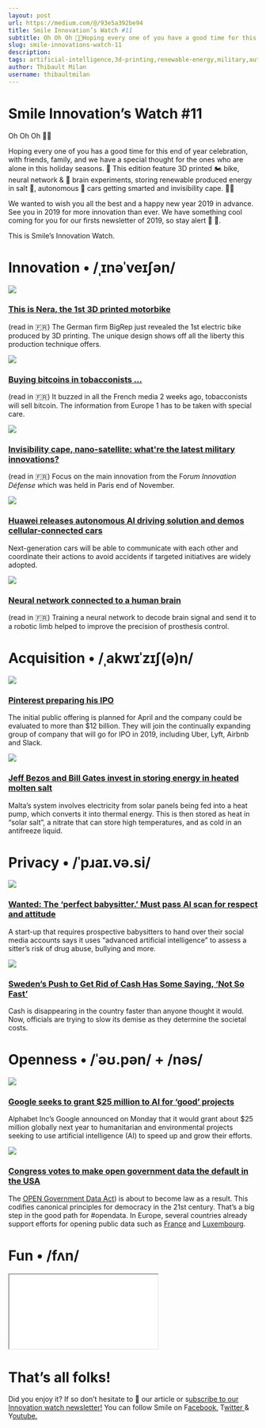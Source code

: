 ```yaml
---
layout: post
url: https://medium.com/@/93e5a392be94
title: Smile Innovation’s Watch #11
subtitle: Oh Oh Oh 🎅🏼Hoping every one of you have a good time for this end of year celebration, with friends, family, and we have a special though f
slug: smile-innovations-watch-11
description: 
tags: artificial-intelligence,3d-printing,renewable-energy,military,autonomous-cars
author: Thibault Milan
username: thibaultmilan
---
```


# Smile Innovation’s Watch #11

Oh Oh Oh 🎅🏼

Hoping every one of you has a good time for this end of year celebration, with friends, family, and we have a special thought for the ones who are alone in this holiday seasons. 🤝 This edition feature 3D printed 🏍 bike, neural network & 🧠 brain experiments, storing renewable produced energy in salt 🧂, autonomous 🚗 cars getting smarted and invisibility cape. 🧙‍♂️

We wanted to wish you all the best and a happy new year 2019 in advance. See you in 2019 for more innovation than ever. We have something cool coming for you for our firsts newsletter of 2019, so stay alert 🎁 👀.

This is Smile’s Innovation Watch.

# Innovation • /ˌɪnəˈveɪʃən/

![](/assets/images/posts//images/posts/images/posts/0*nQte2GcXZtjo039a)

### [**This is Nera, the 1st 3D printed motorbike**](https://www.futura-sciences.com/tech/actualites/impression-3d-voici-nera-premiere-moto-electrique-imprimee-3d-50000059/?utm_campaign=Smile%20Innovation%27s%20Watch&utm_medium=email&utm_source=Revue%20newsletter)

(read in 🇫🇷) The German firm BigRep just revealed the 1st electric bike produced by 3D printing. The unique design shows off all the liberty this production technique offers.

![](/assets/images/posts//images/posts/images/posts/0*W7Bi6bNLL4_FuM3A)

### [**Buying bitcoins in tobacconists …**](https://www.generation-nt.com/bitcoin-bureau-tabac-achat-keplerk-actualite-1959637.html?utm_campaign=Smile%20Innovation%27s%20Watch&utm_medium=email&utm_source=Revue%20newsletter)

(read in 🇫🇷) It buzzed in all the French media 2 weeks ago, tobacconists will sell bitcoin. The information from Europe 1 has to be taken with special care.

![](/assets/images/posts//images/posts/images/posts/0*_biSZmbqNPgsA45n)

### [**Invisibility cape, nano-satellite: what're the latest military innovations?**](https://www.challenges.fr/entreprise/defense/forum-innovation-defense-des-pepites-militaires-a-decouvrir_627994?utm_campaign=Smile%20Innovation%27s%20Watch&utm_medium=email&utm_source=Revue%20newsletter)

(read in 🇫🇷) Focus on the main innovation from the Fo*rum Innovation Défense w*hich was held in Paris end of November.

![](/assets/images/posts//images/posts/images/posts/0*KX9cGMAwx_L4Sj9n)

### [**Huawei releases autonomous AI driving solution and demos cellular-connected cars**](https://venturebeat.com/2018/11/26/huawei-releases-autonomous-ai-driving-solution-and-demos-cellular-connected-cars/?utm_campaign=Smile%20Innovation%27s%20Watch&utm_medium=email&utm_source=Revue%20newsletter)

Next-generation cars will be able to communicate with each other and coordinate their actions to avoid accidents if targeted initiatives are widely adopted.

![](/assets/images/posts//images/posts/images/posts/0*Q-27jeM5hz7BHIlJ)

### [**Neural network connected to a human brain**](https://iatranshumanisme.com/2018/10/15/un-reseau-de-neurones-connecte-a-un-cerveau-humain/?utm_campaign=Smile%20Innovation%27s%20Watch&utm_medium=email&utm_source=Revue%20newsletter)

(read in 🇫🇷) Training a neural network to decode brain signal and send it to a robotic limb helped to improve the precision of prosthesis control.

# Acquisition • /ˌakwɪˈzɪʃ(ə)n/

![](/assets/images/posts//images/posts/images/posts/0*aitJ7YBZl_Q84J7o)

### [**Pinterest preparing his IPO**](https://www.businessinsider.fr/us/pinterest-is-preparing-itself-for-a-2019-ipo-2018-12?utm_campaign=Smile%20Innovation%27s%20Watch&utm_medium=email&utm_source=Revue%20newsletter)

The initial public offering is planned for April and the company could be evaluated to more than $12 billion. They will join the continually expanding group of company that will go for IPO in 2019, including Uber, Lyft, Airbnb and Slack.

![](/assets/images/posts//images/posts/images/posts/0*hwcdFbcpsrxIb0Qq)

### [**Jeff Bezos and Bill Gates invest in storing energy in heated molten salt**](https://www.telegraph.co.uk/technology/2018/12/19/google-spin-off-stores-energy-molten-salt-backed-jeff-bezos/?utm_campaign=Smile%20Innovation%27s%20Watch&utm_medium=email&utm_source=Revue%20newsletter)

Malta’s system involves electricity from solar panels being fed into a heat pump, which converts it into thermal energy. This is then stored as heat in “solar salt”, a nitrate that can store high temperatures, and as cold in an antifreeze liquid.

# Privacy • /ˈpɹaɪ.və.si/

![](/assets/images/posts//images/posts/images/posts/0*ZFnLdarZVcdQjeqU)

### [**Wanted: The ‘perfect babysitter.’ Must pass AI scan for respect and attitude**](https://www.washingtonpost.com/technology/2018/11/16/wanted-perfect-babysitter-must-pass-ai-scan-respect-attitude/?noredirect=on&utm_campaign=Smile%20Innovation%27s%20Watch&utm_medium=email&utm_source=Revue%20newsletter&utm_term=.bb83e9e2d190)

A start-up that requires prospective babysitters to hand over their social media accounts says it uses “advanced artificial intelligence” to assess a sitter’s risk of drug abuse, bullying and more.

![](/assets/images/posts//images/posts/images/posts/0*6lwu7kk5TVTdJzor)

### [**Sweden’s Push to Get Rid of Cash Has Some Saying, ‘Not So Fast’**](https://www.nytimes.com/2018/11/21/business/sweden-cashless-society.html?utm_campaign=Smile%20Innovation%27s%20Watch&utm_medium=email&utm_source=Revue%20newsletter)

Cash is disappearing in the country faster than anyone thought it would. Now, officials are trying to slow its demise as they determine the societal costs.

# Openness • /ˈəʊ.pən/ + /nəs/

![](/assets/images/posts//images/posts/images/posts/0*iJMxU2mljpWRnMGS)

### [**Google seeks to grant $25 million to AI for ‘good’ projects**](https://www.reuters.com/article/us-alphabet-google-aid/google-seeks-to-grant-20-million-to-ai-for-good-projects-idUSKCN1N32CW?feedName=technologyNews&feedType=RSS&utm_campaign=Smile%20Innovation%27s%20Watch&utm_medium=email&utm_source=Revue%20newsletter)

Alphabet Inc’s Google announced on Monday that it would grant about $25 million globally next year to humanitarian and environmental projects seeking to use artificial intelligence (AI) to speed up and grow their efforts.

![](/assets/images/posts//images/posts/images/posts/0*2HDqSvh7lhNEtA1M)

### [**Congress votes to make open government data the default in the USA**](https://e-pluribusunum.org/2018/12/21/congress-made-open-government-data-the-default-in-the-united-states/?utm_campaign=Smile%20Innovation%27s%20Watch&utm_medium=email&utm_source=Revue%20newsletter)

The [OPEN Government Data Act](https://www.datacoalition.org/open-government-data-act/)) is about to become law as a result. This codifies canonical principles for democracy in the 21st century. That’s a big step in the good path for #opendata. In Europe, several countries already support efforts for opening public data such as [France](https://www.data.gouv.fr/fr/) and [Luxembourg](http://data.public.lu).

# Fun • /fʌn/

<iframe src="/assets/images/posts/c05c75d17b740094f6eeffbbe9563457.html"></iframe>

# That’s all folks!

Did you enjoy it? If so don’t hesitate to 👏 our article or s[ubscribe to our Innovation watch newsletter!](http://eepurl.com/dM4NAM)
You can follow Smile on F[acebook,](https://www.facebook.com/smileopensource) T[witter ](https://www.twitter.com/GroupeSmile)& Y[outube.](http://www.youtube.com/user/SmileOpenSource)


